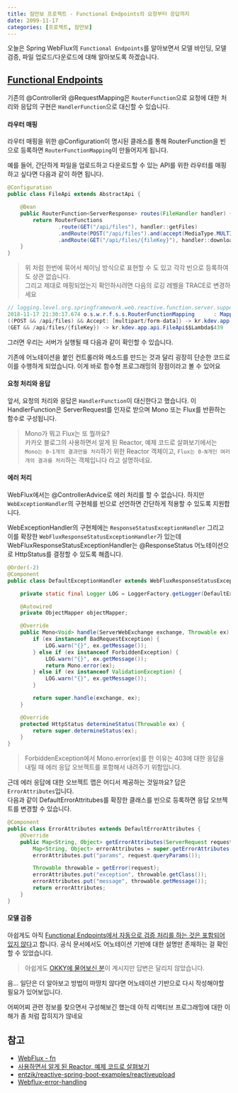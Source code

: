 ```yaml
---
title: 잠만보 프로젝트 - Functional Endpoints의 요청부터 응답까지
date: 2099-11-17
categories: [프로젝트, 잠만보]
---
```


오늘은 Spring WebFlux의 `Functional Endpoints`를 알아보면서 모델 바인딩, 모델 검증, 파일 업로드/다운로드에 대해 알아보도록 하겠습니다.  

## [Functional Endpoints](https://docs.spring.io/spring/docs/current/spring-framework-reference/web-reactive.html#webflux-fn)  
기존의 @Controller와 @RequestMapping은 `RouterFunction`으로 요청에 대한 처리와 응답의 구현은 `HandlerFunction`으로 대신할 수 있습니다.  

#### 라우터 매핑    
라우터 매핑을 위한 @Configuration이 명시된 클래스를 통해 RouterFunction을 빈으로 등록하면 `RouterFunctionMapping`이 만들어지게 됩니다.  

예를 들어, 간단하게 파일을 업로드하고 다운로드할 수 있는 API를 위한 라우터를 매핑하고 싶다면 다음과 같이 하면 됩니다.  
```java  
@Configuration
public class FileApi extends AbstractApi {

    @Bean
    public RouterFunction<ServerResponse> routes(FileHandler handler) {
        return RouterFunctions
                .route(GET("/api/files"), handler::getFiles)
                .andRoute(POST("/api/files").and(accept(MediaType.MULTIPART_FORM_DATA)), handler::uploadFile)
                .andRoute(GET("/api/files/{fileKey}"), handler::downloadFile);
    }
}
```

> 위 처럼 한번에 묶어서 체이닝 방식으로 표현할 수 도 있고 각각 빈으로 등록하여도 상관 없습니다.  
> 그리고 제대로 매핑되었는지 확인하시려면 다음의 로깅 레벨을 TRACE로 변경하세요  

```java
// logging.level.org.springframework.web.reactive.function.server.support.RouterFunctionMapping=TRACE
2018-11-17 21:30:17.674 o.s.w.r.f.s.s.RouterFunctionMapping      : Mapped (GET && /api/files) -> kr.kdev.app.api.FileApi$$Lambda$436  
((POST && /api/files) && Accept: [multipart/form-data]) -> kr.kdev.app.api.FileApi$$Lambda$438
(GET && /api/files/{fileKey}) -> kr.kdev.app.api.FileApi$$Lambda$439  
```


그러면 우리는 서버가 실행될 때 다음과 같이 확인할 수 있습니다.  


기존에 어노테이션을 붙인 컨트롤러와 메소드를 만드는 것과 달리 굉장히 단순한 코드로 이를 수행하게 되었습니다. 이게 바로 함수형 프로그래밍의 장점이라고 볼 수 있어요  

#### 요청 처리와 응답    
앞서, 요청의 처리와 응답은 `HandlerFunction`이 대신한다고 했습니다. 이 HandlerFunction은 ServerRequest를 인자로 받으며 Mono<ServerResponse> 또는 Flux<ServerResponse>를 반환하는 함수로 구성됩니다.  

> Mono가 뭐고 Flux는 또 뭘까요?  
> 카카오 블로그의 사용하면서 알게 된 Reactor, 예제 코드로 살펴보기에서는 `Mono는 0-1개의 결과만을 처리`하기 위한 Reactor 객체이고, `Flux는 0-N개인 여러 개의 결과를 처리`하는 객체입니다 라고 설명하네요.  

#### 에러 처리    
WebFlux에서는 @ControllerAdvice로 에러 처리를 할 수 없습니다. 하지만 `WebExceptionHandler`의 구현체를 빈으로 선언하면 간단하게 적용할 수 있도록 지원합니다.  

WebExceptionHandler의 구현체에는 `ResponseStatusExceptionHandler` 그리고 이를 확장한 `WebFluxResponseStatusExceptionHandler`가 있는데 WebFluxResponseStatusExceptionHandler는 @ResponseStatus 어노테이션으로 HttpStatus를 결정할 수 있도록 해줍니다.  

```java  
@Order(-2)
@Component
public class DefaultExceptionHandler extends WebFluxResponseStatusExceptionHandler {

    private static final Logger LOG = LoggerFactory.getLogger(DefaultExceptionHandler.class);

    @Autowired
    private ObjectMapper objectMapper;

    @Override
    public Mono<Void> handle(ServerWebExchange exchange, Throwable ex) {
        if (ex instanceof BadRequestException) {
            LOG.warn("{}", ex.getMessage());
        } else if (ex instanceof ForbiddenException) {
            LOG.warn("{}", ex.getMessage());
            return Mono.error(ex);
        } else if (ex instanceof ValidationException) {
            LOG.warn("{}", ex.getMessage());
        }

        return super.handle(exchange, ex);
    }

    @Override
    protected HttpStatus determineStatus(Throwable ex) {
        return super.determineStatus(ex);
    }
}
```

> ForbiddenException에서 Mono.error(ex)를 한 이유는 403에 대한 응답을 내릴 때 에러 응답 오브젝트를 포함해서 내려주기 위함입니다.  

근데 에러 응답에 대한 오브젝트 맵은 어디서 제공하는 것일까요?  답은 `ErrorAttributes`입니다.  
다음과 같이 DefaultErrorAttritubes를 확장한 클래스를 빈으로 등록하면 응답 오브젝트를 변경할 수 있습니다.  

```java
@Component
public class ErrorAttributes extends DefaultErrorAttributes {
    @Override
    public Map<String, Object> getErrorAttributes(ServerRequest request, boolean includeStackTrace) {
        Map<String, Object> errorAttributes = super.getErrorAttributes(request, false);
        errorAttributes.put("params", request.queryParams());

        Throwable throwable = getError(request);
        errorAttributes.put("exception", throwable.getClass());
        errorAttributes.put("message", throwable.getMessage());
        return errorAttributes;
    }
}
```

#### 모델 검증  
아쉽게도 아직 [Functional Endpoints에서 자동으로 검증 처리를 하는 것은 포함되어있지 않다](https://stackoverflow.com/a/46540102)고 합니다. 공식 문서에서도 어노테이션 기반에 대한 설명만 존재하는 걸 확인할 수 있었습니다.  
> 아쉽게도 [OKKY에 물어보신 분](https://okky.kr/article/434778)이 계시지만 답변은 달리지 않았습니다.  

음... 일단은 더 알아보고 방법이 마땅치 않다면 어노테이션 기반으로 다시 작성해야할 필요가 있어보입니다.

어찌어찌 관련 정보를 찾으면서 구성해보긴 했는데 아직 리액티브 프로그래밍에 대한 이해가 좀 처럼 잡히지가 않네요  

## 참고
- [WebFlux - fn](https://docs.spring.io/spring/docs/current/spring-framework-reference/web-reactive.html#webflux-fn)  
- [사용하면서 알게 된 Reactor, 예제 코드로 살펴보기](http://tech.kakao.com/2018/05/29/reactor-programming/)  
- [entzik/reactive-spring-boot-examples/reactiveupload](https://github.com/entzik/reactive-spring-boot-examples/blob/master/src/main/java/com/thekirschners/springbootsamples/reactiveupload/ReactiveUploadResource.java)  
- [Webflux-error-handling](https://docs.spring.io/spring-boot/docs/current/reference/html/boot-features-developing-web-applications.html#boot-features-webflux-error-handling)  
